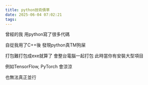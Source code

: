 ```yaml
---
title: python技術債草
date: 2025-06-04 07:02:21
tags:
---
```


曾經的我  用python寫了很多代碼

自從我用了C++後  發現python真TM狗屎

打包難打包成exe就算了 會整台電腦一起打包 此時當你有安裝大型項目

例如TensorFlow, PyTorch 會涼涼

也無法真正並行